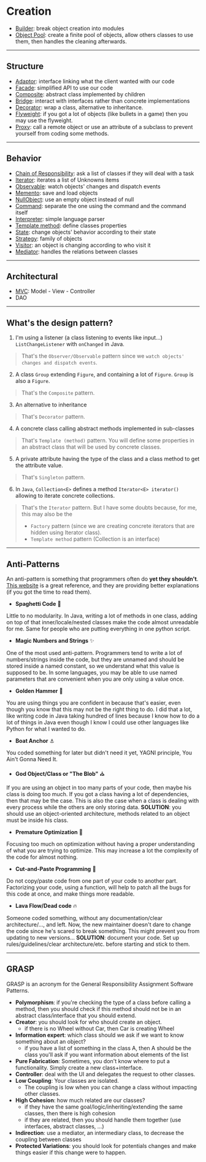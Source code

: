 # Creation

* [Builder](creation/builder.md): break object creation into modules
* [Object Pool](creation/object-pool.md): create a finite pool of objects, allow others classes to use them, then handles the cleaning afterwards.

<hr class="sr">

## Structure

* [Adaptor](structure/adaptor.md): interface linking what the client wanted with our code
* [Facade](structure/facade.md): simplified API to use our code
* [Composite](structure/composite.md): abstract class implemented by children
* [Bridge](structure/bridge.md): interact with interfaces rather than concrete implementations
* [Decorator](structure/decorator.md): wrap a class, alternative to inheritance.
* [Flyweight](structure/flyweight.md): if you got a lot of objects (like bullets in a game) then you may use the flyweight.
* [Proxy](structure/proxy.md): call a remote object or use an attribute of a subclass to prevent yourself from coding some methods.

<hr class="sl">

## Behavior

* [Chain of Responsibility](behavior/chain-of-responsibility.md): ask a list of classes if they will deal with a task
* [Iterator](behavior/iterator.md): iterates a list of Unknowns items
* [Observable](behavior/observable.md): watch objects' changes and dispatch events
* [Memento](behavior/memento.md): save and load objects
* [NullObject](behavior/null-object.md): use an empty object instead of null
* [Command](behavior/command.md): separate the one using the command and the command itself
* [Interpreter](behavior/interpreter.md): simple language parser
* [Template method](behavior/template.md): define classes properties
* [State](behavior/state.md): change objects' behavior according to their state
* [Strategy](behavior/strategy.md): family of objects
* [Visitor](behavior/visitor.md): an object is changing according to who visit it
* [Mediator](behavior/mediator.md): handles the relations between classes

<hr class="sr">

## Architectural

* [MVC](architectural/mvc.md): Model - View - Controller
* DAO

<hr class="sl">

## What's the design pattern?

1. I'm using a listener (a class listening to events like input...) `ListChangeListener` with `onChanged` in Java.

<blockquote class="spoiler">
That's the <code>Observer/Observable</code> pattern since we <code>watch objects' changes and dispatch events</code>.
</blockquote>

2. A class `Group` extending `Figure`, and containing a lot of `Figure`. `Group` is also a `Figure`.

<blockquote class="spoiler">
That's the <code>Composite</code> pattern.
</blockquote>

3. An alternative to inheritance

<blockquote class="spoiler">
That's <code>Decorator</code> pattern.
</blockquote>

4. A concrete class calling abstract methods implemented in sub-classes

<blockquote class="spoiler">
That's <code>Template (method)</code> pattern. You will define some properties in an abstract class that will be used by concrete classes.
</blockquote>

5. A private attribute having the type of the class and a class method to get the attribute value.

<blockquote class="spoiler">
That's <code>Singleton</code> pattern.
</blockquote>

6. In `Java`, `Collection<E>` defines a method `Iterator<E> iterator()` allowing to iterate concrete collections.

<blockquote class="spoiler">
That's the <code>Iterator</code> pattern. But I have some doubts because, for me, this may also be the

* <code>Factory</code> pattern (since we are creating concrete iterators that are hidden using Iterator class).
* <code>Template method</code> pattern (Collection is an interface)
</blockquote>

<hr class="sr">

## Anti-Patterns

An anti-pattern is something that programmers often do
**yet they shouldn't**. [This website](https://sourcemaking.com/antipatterns/software-development-antipatterns) is a great reference, and they are providing better explanations (if you got the time to read them).

* **Spaghetti Code** 🍝

Little to no modularity. In Java, writing a lot of methods in one class, adding on top of that inner/locale/nested classes make the code almost unreadable for me. Same for people who are putting everything in one python script.

* **Magic Numbers and Strings** ✨

One of the most used anti-pattern. Programmers tend to write a lot of numbers/strings inside the code, but they are unnamed and should be stored inside a named constant, so we understand what this value is supposed to be. In some languages, you may be able to use named parameters that are convenient when you are only using a value once.

* **Golden Hammer** 🔨

You are using things you are confident in because that's easier, even though you know that this may not be the right thing to do. I did that a lot, like writing code in Java taking hundred of lines because I know how to do a lot of things in Java even though I know I could use other languages like Python for what I wanted to do.

* **Boat Anchor** ⚓

You coded something for later but didn't need it yet, YAGNI principle, You Ain't Gonna Need It.

* **God Object/Class or "The Blob"** ⛪

If you are using an object in too many parts of your code, then maybe his class is doing too much. If you got a class having a lot of dependencies, then that may be the case. This is also the case when a class is dealing with every process while the others are only storing data. **SOLUTION**: you should use an object-oriented architecture, methods related to an object must be inside his class.

* **Premature Optimization** 🐣

Focusing too much on optimization without having a proper understanding of what you are trying to optimize. This may increase a lot the complexity of the code for almost nothing.

* **Cut-and-Paste Programming** 📝

Do not copy/paste code from one part of your code to another part. Factorizing your code, using a function, will help to patch all the bugs for this code at once, and make things more readable.

* **Lava Flow/Dead code** 🔥

Someone coded something, without any documentation/clear architecture/..., and left. Now, the new maintainer doesn't dare to change the code since he's scared to break something. This might prevent you from updating to new versions... **SOLUTION**: document your code. Set up rules/guidelines/clear architecture/etc. before starting and stick to them.

<hr class="sl">

## GRASP

GRASP is an acronym for the General Responsibility Assignment Software Patterns.

* **Polymorphism**: if you're checking the type of a class before calling a method, then you should check if this method should not be in an abstract class/interface that you should extend.
* **Creator**: you should look for who should create an object.
  * if there is no Wheel without Car, then Car is creating Wheel
* **Information expert**: which class should we ask if we want to know something about an object?
  * if you have a list of something in the class A, then A should be the class you'll ask if you want information about elements of the list
* **Pure Fabrication**: Sometimes, you don't know where to put a functionality. Simply create a new class+interface.
* **Controller**: deal with the UI and delegates the request to other classes.
* **Low Coupling**: Your classes are isolated. 
  * The coupling is low when you can change a class without impacting other classes.
* **High Cohesion**: how much related are our classes?
  * if they have the same goal/logic/inheriting/extending the same classes, then there is high cohesion
  * if they are related, then you should handle them together (use interfaces, abstract classes, ...)
* **Indirection**: use a mediator, an intermediary class, to decrease the coupling between classes
* **Protected Variations**: you should look for potentials changes and make things easier if this change were to happen.